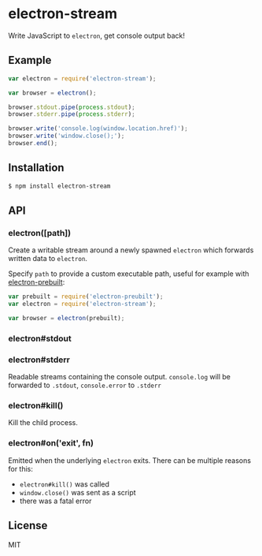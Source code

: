 
# electron-stream

  Write JavaScript to `electron`, get console output back!

## Example

```js
var electron = require('electron-stream');

var browser = electron();

browser.stdout.pipe(process.stdout);
browser.stderr.pipe(process.stderr);

browser.write('console.log(window.location.href)');
browser.write('window.close();');
browser.end();
```

## Installation

```bash
$ npm install electron-stream
```

## API

### electron([path])

Create a writable stream around a newly spawned `electron` which forwards written data to `electron`.

Specify `path` to provide a custom executable path, useful for example with [electron-prebuilt](https://npmjs.org/package/electron-prebuilt):

```js
var prebuilt = require('electron-preubilt');
var electron = require('electron-stream');

var browser = electron(prebuilt);
```

### electron#stdout
### electron#stderr

Readable streams containing the console output. `console.log` will be forwarded to `.stdout`, `console.error` to `.stderr`

### electron#kill()

Kill the child process.

### electron#on('exit', fn)

Emitted when the underlying `electron` exits. There can be multiple reasons for this:

- `electron#kill()` was called
- `window.close()` was sent as a script
- there was a fatal error

## License

  MIT

